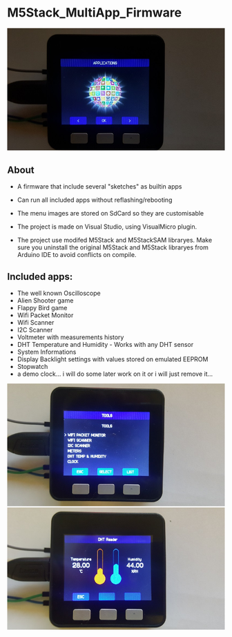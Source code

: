 # M5Stack_MultiApp_Firmware

![image](Project_Images/20180407_191741.jpg)

## About
- A firmware that include several "sketches" as builtin apps
- Can run all included apps without reflashing/rebooting
- The menu images are stored on SdCard so they are customisable

- The project is made on Visual Studio, using VisualMicro plugin.
- The project use modifed M5Stack and M5StackSAM libraryes. 
Make sure you uninstall the original M5Stack and M5Stack libraryes from Arduino IDE to avoid conflicts on compile.

## Included apps:
- The well known Oscilloscope
- Alien Shooter game
- Flappy Bird game
- Wifi Packet Monitor
- Wifi Scanner
- I2C Scanner
- Voltmeter with measurements history
- DHT Temperature and Humidity - Works with any DHT sensor
- System Informations
- Display Backlight settings with values stored on emulated EEPROM
- Stopwatch
- a demo clock... i will do some later work on it or i will just remove it...

![image](Project_Images/20180407_191824.jpg)
![image](Project_Images/20180407_192148.jpg)
